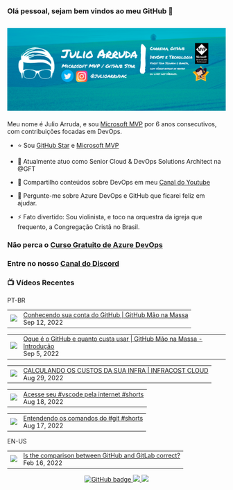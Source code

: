 ### Olá pessoal, sejam bem vindos ao meu GitHub 👋

## [![Julio Arruda Header](https://raw.githubusercontent.com/julioarruda/julioarruda/master/fundo%20github.png)](https://youtube.com/user/julioarrudac)
Meu nome é Julio Arruda, e sou [Microsoft MVP](https://mvp.microsoft.com/pt-br/PublicProfile/5002557?fullName=Julio%20%20Arruda) por 6 anos consecutivos, com contribuições focadas em DevOps.


- ⭐ Sou [GitHub Star](https://stars.github.com/profiles/julioarruda) e [Microsoft MVP](https://mvp.microsoft.com/pt-br/PublicProfile/5002557?fullName=Julio%20%20Arruda)

- 🔭 Atualmente atuo como Senior Cloud & DevOps Solutions Architect na @GFT

- 👯 Compartilho conteúdos sobre DevOps em meu [Canal do Youtube](https://youtube.com/user/julioarrudac)

- 💬 Pergunte-me sobre Azure DevOps e GitHub que ficarei feliz em ajudar.

- ⚡ Fato divertido: Sou violinista, e toco na orquestra da igreja que frequento, a Congregação Cristã no Brasil.





### Não perca o [Curso Gratuito de Azure DevOps](https://github.com/julioarruda/Curso-Azure-DevOps)

### Entre no nosso [Canal do Discord](https://discord.gg/HAr9WFYkpB)


### 📺 Vídeos Recentes

PT-BR

<!-- YOUTUBE:START --><table><tr><td><a href="https://www.youtube.com/watch?v=KZdBdpdfEfE"><img width="140px" src="https://i.ytimg.com/vi/KZdBdpdfEfE/mqdefault.jpg"></a></td>
<td><a href="https://www.youtube.com/watch?v=KZdBdpdfEfE">Conhecendo sua conta do GitHub | GitHub Mão na Massa</a><br/>Sep 12, 2022</td></tr></table>
<table><tr><td><a href="https://www.youtube.com/watch?v=BOmlyKuy0qw"><img width="140px" src="https://i.ytimg.com/vi/BOmlyKuy0qw/mqdefault.jpg"></a></td>
<td><a href="https://www.youtube.com/watch?v=BOmlyKuy0qw">Oque é o GitHub e quanto custa usar | GitHub Mão na Massa - Introdução</a><br/>Sep 5, 2022</td></tr></table>
<table><tr><td><a href="https://www.youtube.com/watch?v=g-FGoQKtanA"><img width="140px" src="https://i.ytimg.com/vi/g-FGoQKtanA/mqdefault.jpg"></a></td>
<td><a href="https://www.youtube.com/watch?v=g-FGoQKtanA">CALCULANDO OS CUSTOS DA SUA INFRA | INFRACOST CLOUD</a><br/>Aug 29, 2022</td></tr></table>
<table><tr><td><a href="https://www.youtube.com/watch?v=tXc1rc2_WxY"><img width="140px" src="https://i.ytimg.com/vi/tXc1rc2_WxY/mqdefault.jpg"></a></td>
<td><a href="https://www.youtube.com/watch?v=tXc1rc2_WxY">Acesse seu #vscode pela internet #shorts</a><br/>Aug 18, 2022</td></tr></table>
<table><tr><td><a href="https://www.youtube.com/watch?v=2HWm5yOQYtM"><img width="140px" src="https://i.ytimg.com/vi/2HWm5yOQYtM/mqdefault.jpg"></a></td>
<td><a href="https://www.youtube.com/watch?v=2HWm5yOQYtM">Entendendo os comandos do #git #shorts</a><br/>Aug 17, 2022</td></tr></table>
<!-- YOUTUBE:END -->

EN-US
<!-- YOUTUBEEN:START --><table><tr><td><a href="https://www.youtube.com/watch?v=wHo1ftsyzNE"><img width="140px" src="https://i.ytimg.com/vi/wHo1ftsyzNE/mqdefault.jpg"></a></td>
<td><a href="https://www.youtube.com/watch?v=wHo1ftsyzNE">Is the comparison between GitHub and GitLab correct?</a><br/>Feb 16, 2022</td></tr></table>
<!-- YOUTUBEEN:END -->



<p align="center">
  <a href="https://github.com/julioarruda?tab=followers">
    <img src="https://img.shields.io/github/followers/julioarruda?label=Followers&logo=GitHub&style=for-the-badge" alt="GitHub badge" />
  </a>
  <a href="http://twitter.com/julioarrudac">
    <img src="https://img.shields.io/twitter/follow/julioarrudac?label=Twitter&logo=twitter&style=for-the-badge" />
  </a>
  <a href="http://youtube.com/c/julioarruda?sub_confirmation=1">
    <img src="https://img.shields.io/youtube/views/4BYlkYtHNus?label=YouTube&logo=YouTube&style=for-the-badge" />
  </a>
</p>

<!--
**julioarruda/julioarruda** is a ✨ _special_ ✨ repository because its `README.md` (this file) appears on your GitHub profile.

Here are some ideas to get you started:

- 🔭 I’m currently working on ...
- 🌱 I’m currently learning ...
- 👯 I’m looking to collaborate on ...
- 🤔 I’m looking for help with ...
- 💬 Ask me about ...
- 📫 How to reach me: ...
- 😄 Pronouns: ...
- ⚡ Fun fact: ...
-->

